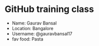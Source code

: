 # GitHub training class

* Name: Gaurav Bansal
* Location: Bangalore
* Username: @gauravbansal17
* fav food: Pasta

